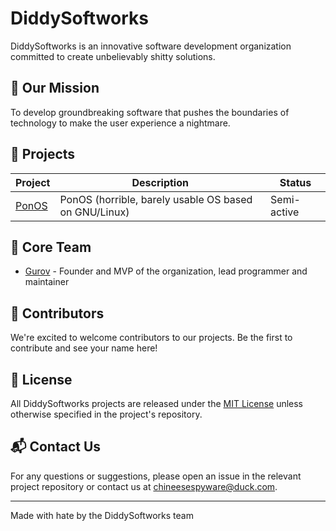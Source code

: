 # DiddySoftworks

DiddySoftworks is an innovative software development organization committed to create unbelievably shitty solutions.

## 🚀 Our Mission

To develop groundbreaking software that pushes the boundaries of technology to make the user experience a nightmare.

## 📂 Projects

| Project | Description | Status |
|---------|-------------|--------|
| [PonOS](https://github.com/DiddySoftworks/ponos) | PonOS (horrible, barely usable OS based on GNU/Linux) | Semi-active |

## 👥 Core Team

- [Gurov](https://github.com/Gur0v) - Founder and MVP of the organization, lead programmer and maintainer

## 🤝 Contributors

We're excited to welcome contributors to our projects. Be the first to contribute and see your name here!

## 📄 License

All DiddySoftworks projects are released under the [MIT License](https://opensource.org/licenses/MIT) unless otherwise specified in the project's repository.

## 📬 Contact Us

For any questions or suggestions, please open an issue in the relevant project repository or contact us at [chineesespyware@duck.com](mailto:chineesespyware@duck.com).

---

Made with hate by the DiddySoftworks team
